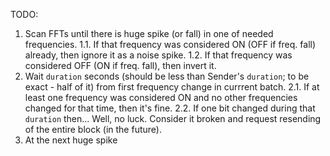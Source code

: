 TODO:
1. Scan FFTs until there is huge spike (or fall) in one of needed frequencies.
    1.1. If that frequency was considered ON (OFF if freq. fall) already, then ignore it as a noise spike.
    1.2. If that frequency was considered OFF (ON if freq. fall), then invert it.
2. Wait `duration` seconds (should be less than Sender's `duration`; to be exact - half of it) from first frequency change in currrent batch.
    2.1. If at least one frequency was considered ON and no other frequencies changed for that time, then it's fine.
    2.2. If one bit changed during that `duration` then... Well, no luck. Consider it broken and request resending of the entire block (in the future).
3. At the next huge spike
